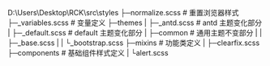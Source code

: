 D:\Users\Desktop\RCK\src\styles
├─normalize.scss              # 重置浏览器样式
├─_variables.scss             # 变量定义
├─themes
|   ├─_antd.scss              # antd 主题变化部分
|   ├─_default.scss           # default 主题变化部分
|   ├─common                  # 通用主题不变部分
|   |   ├─_base.scss
|   |   └_bootstrap.scss
├─mixins                      # 功能类定义
|   ├─clearfix.scss
├─components                  # 基础组件样式定义
|     └alert.scss
